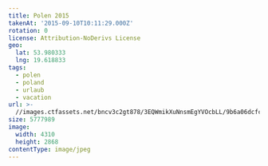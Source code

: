 ```yaml
---
title: Polen 2015
takenAt: '2015-09-10T10:11:29.000Z'
rotation: 0
license: Attribution-NoDerivs License
geo:
  lat: 53.980333
  lng: 19.618833
tags:
  - polen
  - poland
  - urlaub
  - vacation
url: >-
  //images.ctfassets.net/bncv3c2gt878/3EQWmikXuNnsmEgYVOcbLL/9b6a06dcfc481e942313b04e1b5d8398/polen-2015_25324889174_o
size: 5777989
image:
  width: 4310
  height: 2868
contentType: image/jpeg
---
```


